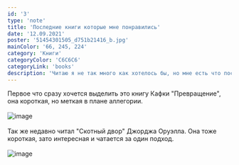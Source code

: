 ```yaml
---
id: '3'
type: 'note'
title: 'Последние книги которые мне понравились'
date: '12.09.2021'
poster: '51454301505_d751b21416_b.jpg'
mainColor: '66, 245, 224'
category: 'Книги'
categoryColor: 'C6C6C6'
categoryLink: 'books'
description: 'Читаю я не так много как хотелось бы, но мне есть что посоветовать.'
---
```


Первое что сразу хочется выделить это книгу Кафки "Превращение", она короткая, но меткая в плане аллегории.
<br/>
<br/>
<img src="https://briefly.ru/static/cache/illustrations/720/7.jpeg?1579590108" alt="image" />
<br/>
<br/>
Так же недавно читал "Скотный двор" Джорджа Оруэлла. Она тоже короткая, зато интересная и чатается за один подход.
<br/>
<br/>
<img src="https://kakoy-smysl.ru/wp-content/uploads/2020/10/dzhordzh-oruell-skotnyiy-dvor-870x400.jpeg" alt="image" />
